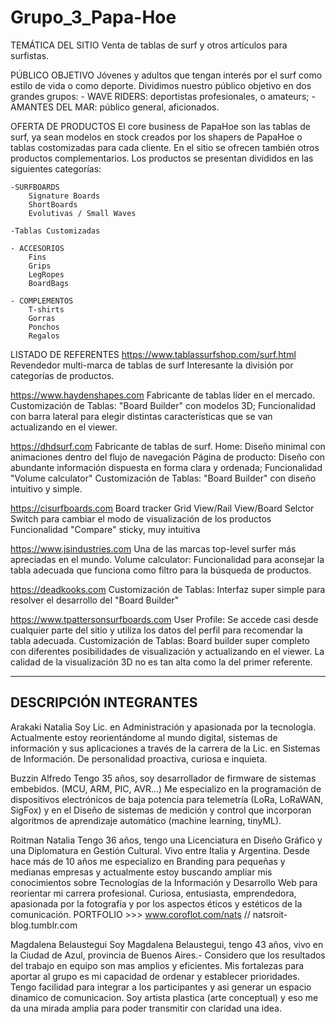 # Grupo_3_Papa-Hoe

TEMÁTICA DEL SITIO
Venta de tablas de surf y otros artículos para surfistas.

PÚBLICO OBJETIVO
Jóvenes y adultos que tengan interés por el surf como estilo de vida o como deporte. Dividimos nuestro público objetivo en dos grandes grupos:
    - WAVE RIDERS: deportistas profesionales, o amateurs;
    - AMANTES DEL MAR: público general, aficionados.

OFERTA DE PRODUCTOS
El core business de PapaHoe son las tablas de surf, ya sean modelos en stock creados por los shapers de PapaHoe o tablas costomizadas para cada cliente. En el sitio se ofrecen también otros productos complementarios.
Los productos se presentan divididos en las siguientes categorías:

    -SURFBOARDS
        Signature Boards
        ShortBoards
        Evolutivas / Small Waves
    
    -Tablas Customizadas

    - ACCESORIOS
        Fins
        Grips
        LegRopes
        BoardBags

    - COMPLEMENTOS
        T-shirts
        Gorras
        Ponchos
        Regalos


LISTADO DE REFERENTES
https://www.tablassurfshop.com/surf.html
    Revendedor multi-marca de tablas de surf
    Interesante la división por categorías de productos.

https://www.haydenshapes.com
    Fabricante de tablas líder en el mercado.
    Customización de Tablas:
        "Board Builder" con modelos 3D;
        Funcionalidad con barra lateral para elegir distintas características que se van actualizando en el viewer.

https://dhdsurf.com
    Fabricante de tablas de surf.
    Home:
        Diseño minimal con animaciones dentro del flujo de navegación 
    Página de producto:
        Diseño con abundante información dispuesta en forma clara y ordenada;
        Funcionalidad "Volume calculator" 
    Customización de Tablas:
        "Board Builder" con diseño intuitivo y simple. 

https://cisurfboards.com
    Board tracker
    Grid View/Rail View/Board Selctor
        Switch para cambiar el modo de visualización de los productos
    Funcionalidad "Compare" sticky, muy intuitiva

https://www.jsindustries.com
    Una de las marcas top-level surfer más apreciadas en el mundo.
    Volume calculator:
        Funcionalidad para aconsejar la tabla adecuada que funciona como filtro para la búsqueda de productos.

https://deadkooks.com
    Customización de Tablas:
        Interfaz super simple para resolver el desarrollo del "Board Builder"

https://www.tpattersonsurfboards.com
    User Profile:
        Se accede casi desde cualquier parte del sitio y utiliza los datos del perfil para recomendar la tabla adecuada.
    Customización de Tablas:
        Board builder super completo con diferentes posibilidades de visualización y actualizando en el viewer. La calidad de la visualización 3D no es tan alta como la del primer referente.


------------------------------------------------------------------------------
DESCRIPCIÓN INTEGRANTES
------------------------------------------------------------------------------

Arakaki Natalia 
Soy Lic. en Administración y apasionada por la tecnología. Actualmente estoy reorientándome al mundo digital, sistemas de información y sus aplicaciones a través de la carrera de la Lic. en Sistemas de Información.
De personalidad proactiva, curiosa e inquieta. 



Buzzin Alfredo
Tengo 35 años, soy desarrollador de firmware de sistemas embebidos. (MCU, ARM, PIC, AVR...)
Me especializo en la programación de dispositivos electrónicos de baja potencia para telemetría (LoRa, LoRaWAN, SigFox) 
y en el Diseño de sistemas de medición y control que incorporan algoritmos de aprendizaje automático (machine learning, tinyML).



Roitman Natalia
Tengo 36 años, tengo una Licenciatura en Diseño Gráfico y una Diplomatura en Gestión Cultural. Vivo entre Italia y Argentina.
Desde hace más de 10 años me especializo en Branding para pequeñas y medianas empresas y actualmente estoy buscando ampliar mis conocimientos sobre Tecnologías de la Información y Desarrollo Web para reorientar mi carrera profesional.
Curiosa, entusiasta, emprendedora, apasionada por la fotografía y por los aspectos éticos y estéticos de la comunicación.
PORTFOLIO >>> www.coroflot.com/nats  //  natsroit-blog.tumblr.com



Magdalena Belaustegui
Soy Magdalena Belaustegui, tengo 43 años, vivo en la Ciudad de Azul, provincia de Buenos Aires.- Considero que los resultados del trabajo en equipo son mas amplios y eficientes. Mis fortalezas para aportar al grupo es mi capacidad de ordenar y establecer prioridades. Tengo facilidad para integrar a los participantes y asi generar un espacio dinamico de comunicacion. Soy artista plastica (arte conceptual) y eso me da una mirada amplia para poder transmitir con claridad una idea.
